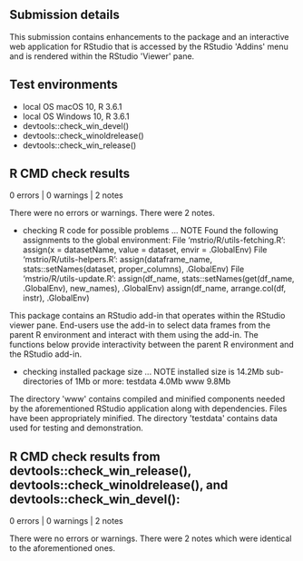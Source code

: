 ## Submission details
This submission contains enhancements to the package and an interactive web application for RStudio that is accessed by the RStudio 'Addins' menu and is rendered within the RStudio 'Viewer' pane.


## Test environments
* local OS macOS 10, R 3.6.1
* local OS Windows 10, R 3.6.1
* devtools::check_win_devel()
* devtools::check_winoldrelease()
* devtools::check_win_release()


## R CMD check results

0 errors | 0 warnings | 2 notes

There were no errors or warnings. There were 2 notes.

* checking R code for possible problems ... NOTE
  Found the following assignments to the global environment:
  File ‘mstrio/R/utils-fetching.R’:
    assign(x = datasetName, value = dataset, envir = .GlobalEnv)
  File ‘mstrio/R/utils-helpers.R’:
    assign(dataframe_name, stats::setNames(dataset, proper_columns), 
      .GlobalEnv)
  File ‘mstrio/R/utils-update.R’:
    assign(df_name, stats::setNames(get(df_name, .GlobalEnv), new_names), 
      .GlobalEnv)
    assign(df_name, arrange.col(df, instr), .GlobalEnv)

This package contains an RStudio add-in that operates within the RStudio viewer pane. End-users use the add-in to select data frames from the parent R environment and interact with them using the add-in. The functions below provide interactivity between the parent R environment and the RStudio add-in.


* checking installed package size ... NOTE
  installed size is 14.2Mb
  sub-directories of 1Mb or more:
    testdata   4.0Mb
    www        9.8Mb

The directory 'www' contains compiled and minified components needed by the aforementioned RStudio application along with dependencies. Files have been appropriately minified. The directory 'testdata' contains data used for testing and demonstration.


## R CMD check results from devtools::check_win_release(), devtools::check_winoldrelease(), and devtools::check_win_devel():

0 errors | 0 warnings | 2 notes

There were no errors or warnings. There were 2 notes which were identical to the aforementioned ones.
